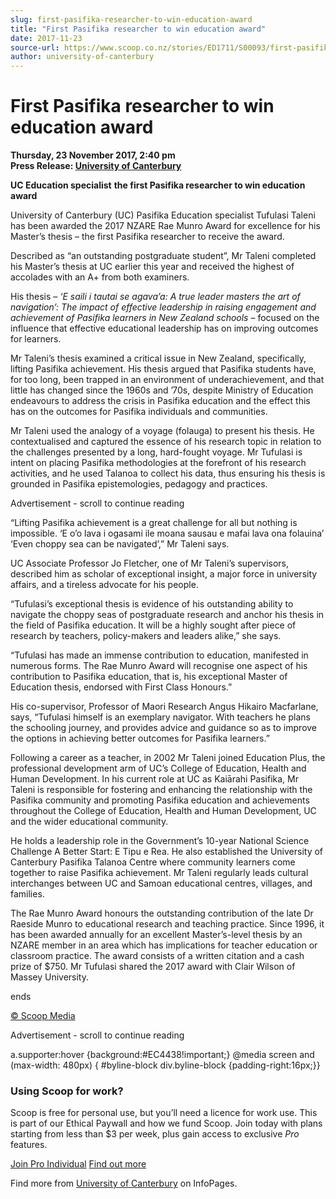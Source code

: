 ```yaml
---
slug: first-pasifika-researcher-to-win-education-award
title: "First Pasifika researcher to win education award"
date: 2017-11-23
source-url: https://www.scoop.co.nz/stories/ED1711/S00093/first-pasifika-researcher-to-win-education-award.htm
author: university-of-canterbury
---
```

First Pasifika researcher to win education award
================================================

**Thursday, 23 November 2017, 2:40 pm**  
**Press Release: [University of Canterbury](https://info.scoop.co.nz/University_of_Canterbury)**

**UC Education specialist** **the first Pasifika researcher to win education award**

University of Canterbury (UC) Pasifika Education specialist Tufulasi Taleni has been awarded the 2017 NZARE Rae Munro Award for excellence for his Master’s thesis – the first Pasifika researcher to receive the award.

Described as “an outstanding postgraduate student”, Mr Taleni completed his Master’s thesis at UC earlier this year and received the highest of accolades with an A+ from both examiners.

His thesis – _‘E saili i tautai se agava’a: A true leader masters the art of navigation’: The impact of effective leadership in raising engagement and achievement of Pasifika learners in New Zealand schools_ – focused on the influence that effective educational leadership has on improving outcomes for learners.

Mr Taleni’s thesis examined a critical issue in New Zealand, specifically, lifting Pasifika achievement. His thesis argued that Pasifika students have, for too long, been trapped in an environment of underachievement, and that little has changed since the 1960s and ’70s, despite Ministry of Education endeavours to address the crisis in Pasifika education and the effect this has on the outcomes for Pasifika individuals and communities.

Mr Taleni used the analogy of a voyage (folauga) to present his thesis. He contextualised and captured the essence of his research topic in relation to the challenges presented by a long, hard-fought voyage. Mr Tufulasi is intent on placing Pasifika methodologies at the forefront of his research activities, and he used Talanoa to collect his data, thus ensuring his thesis is grounded in Pasifika epistemologies, pedagogy and practices.

Advertisement - scroll to continue reading





“Lifting Pasifika achievement is a great challenge for all but nothing is impossible. ‘E o’o lava i ogasami ile moana sausau e mafai lava ona folauina’ ‘Even choppy sea can be navigated’,” Mr Taleni says.

UC Associate Professor Jo Fletcher, one of Mr Taleni’s supervisors, described him as scholar of exceptional insight, a major force in university affairs, and a tireless advocate for his people.

“Tufulasi’s exceptional thesis is evidence of his outstanding ability to navigate the choppy seas of postgraduate research and anchor his thesis in the field of Pasifika education. It will be a highly sought after piece of research by teachers, policy-makers and leaders alike,” she says.

“Tufulasi has made an immense contribution to education, manifested in numerous forms. The Rae Munro Award will recognise one aspect of his contribution to Pasifika education, that is, his exceptional Master of Education thesis, endorsed with First Class Honours.”

His co-supervisor, Professor of Maori Research Angus Hikairo Macfarlane, says, “Tufulasi himself is an exemplary navigator. With teachers he plans the schooling journey, and provides advice and guidance so as to improve the options in achieving better outcomes for Pasifika learners.”

Following a career as a teacher, in 2002 Mr Taleni joined Education Plus, the professional development arm of UC’s College of Education, Health and Human Development. In his current role at UC as Kaiārahi Pasifika, Mr Taleni is responsible for fostering and enhancing the relationship with the Pasifika community and promoting Pasifika education and achievements throughout the College of Education, Health and Human Development, UC and the wider educational community.

He holds a leadership role in the Government’s 10-year National Science Challenge A Better Start: E Tipu e Rea. He also established the University of Canterbury Pasifika Talanoa Centre where community learners come together to raise Pasifika achievement. Mr Taleni regularly leads cultural interchanges between UC and Samoan educational centres, villages, and families.

The Rae Munro Award honours the outstanding contribution of the late Dr Raeside Munro to educational research and teaching practice. Since 1996, it has been awarded annually for an excellent Master’s-level thesis by an NZARE member in an area which has implications for teacher education or classroom practice. The award consists of a written citation and a cash prize of $750. Mr Tufulasi shared the 2017 award with Clair Wilson of Massey University.

  
ends

[© Scoop Media](http://www.scoop.co.nz/about/terms.html)  

Advertisement - scroll to continue reading



a.supporter:hover {background:#EC4438!important;} @media screen and (max-width: 480px) { #byline-block div.byline-block {padding-right:16px;}}

### Using Scoop for work?

Scoop is free for personal use, but you’ll need a licence for work use. This is part of our Ethical Paywall and how we fund Scoop. Join today with plans starting from less than $3 per week, plus gain access to exclusive _Pro_ features.  
  
[Join Pro Individual](https://pro.scoop.co.nz/Individual/?from=ProIn24) [Find out more](https://pro.scoop.co.nz/using-scoop-for-work/?from=ProIn24)

Find more from [University of Canterbury](https://info.scoop.co.nz/University_of_Canterbury) on InfoPages.